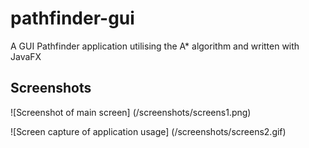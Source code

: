 # pathfinder-gui
A GUI Pathfinder application utilising the A* algorithm and written with JavaFX

## Screenshots
![Screenshot of main screen] (/screenshots/screens1.png)

![Screen capture of application usage] (/screenshots/screens2.gif)
